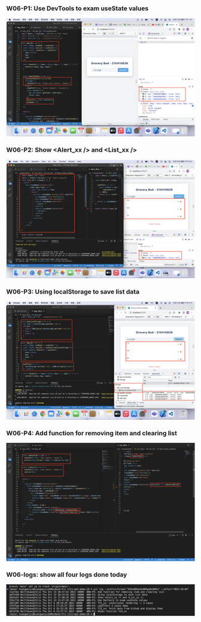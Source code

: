 ### W06-P1: Use DevTools to exam useState values
![](w06-p1.png)

### W06-P2: Show <Alert_xx /> and <List_xx />
![](w06-p2.png)

### W06-P3: Using localStorage to save list data
![](w06-p3.png)

### W06-P4: Add function for removing item and clearing list
![](w06-p4.png)

### W06-logs: show all four logs done today
![](w06-logs.png)